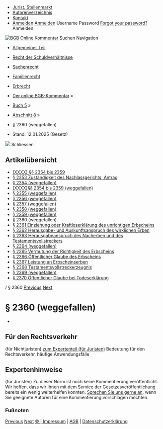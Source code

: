   * [Jurist. Stellenmarkt](https://bgb.kommentar.de/Buch-5/Abschnitt-8/</job-board> "Jurist. Stellenmarkt")
  * [Autorenverzeichnis](https://bgb.kommentar.de/Buch-5/Abschnitt-8/</Autorenverzeichnis> "Autorenverzeichnis")
  * [Kontakt](https://bgb.kommentar.de/Buch-5/Abschnitt-8/</Kontakt>)
  * [Anmelden](https://bgb.kommentar.de/Buch-5/Abschnitt-8/<#login> "show login form") [Anmelden](https://bgb.kommentar.de/Buch-5/Abschnitt-8/<#> "hide login form") Username Password
[Forgot your password?](https://bgb.kommentar.de/Buch-5/Abschnitt-8/</user/forgotpassword>) Anmelden 


[![BGB Online Kommentar](https://bgb.kommentar.de/extension/bgb/design/bgb/images/logo.png)](https://bgb.kommentar.de/Buch-5/Abschnitt-8/</> "BGB Online Kommentar")
Suchen
Navigation
  * [Allgemeiner Teil](https://bgb.kommentar.de/Buch-5/Abschnitt-8/</Buch-1>)
  * [Recht der Schuldverhältnisse](https://bgb.kommentar.de/Buch-5/Abschnitt-8/</Buch-2>)
  * [Sachenrecht](https://bgb.kommentar.de/Buch-5/Abschnitt-8/</Buch-3>)
  * [Familienrecht](https://bgb.kommentar.de/Buch-5/Abschnitt-8/</Buch-4>)
  * [Erbrecht](https://bgb.kommentar.de/Buch-5/Abschnitt-8/</Buch-5>)


  * [Der online BGB-Kommentar](https://bgb.kommentar.de/Buch-5/Abschnitt-8/</>) »
  * [Buch 5](https://bgb.kommentar.de/Buch-5/Abschnitt-8/</Buch-5>) »
  * [Abschnitt 8](https://bgb.kommentar.de/Buch-5/Abschnitt-8/</Buch-5/Abschnitt-8>) »
  * § 2360 (weggefallen) 
  * Stand: 12.01.2025 (Gesetz) 


![](https://vg01.met.vgwort.de/na/1c9909529ead4f509072c06d9081a7d5)
Schliessen 
## Artikelübersicht
  * [ (XXXX) §§ 2354 bis 2359 ](https://bgb.kommentar.de/Buch-5/Abschnitt-8/</Buch-5/Abschnitt-8/2354-bis-2359>)
  * [ § 2353 Zuständigkeit des Nachlassgerichts, Antrag ](https://bgb.kommentar.de/Buch-5/Abschnitt-8/</Buch-5/Abschnitt-8/Zustaendigkeit-des-Nachlassgerichts-Antrag>)
  * [ § 2354 (weggefallen) ](https://bgb.kommentar.de/Buch-5/Abschnitt-8/</Buch-5/Abschnitt-8/weggefallen4>)
  * [ (XXXX)§§ 2354 bis 2359 (weggefallen) ](https://bgb.kommentar.de/Buch-5/Abschnitt-8/</Buch-5/Abschnitt-8/weggefallen10>)
  * [ § 2355 (weggefallen) ](https://bgb.kommentar.de/Buch-5/Abschnitt-8/</Buch-5/Abschnitt-8/weggefallen5>)
  * [ § 2356 (weggefallen) ](https://bgb.kommentar.de/Buch-5/Abschnitt-8/</Buch-5/Abschnitt-8/weggefallen6>)
  * [ § 2357 (weggefallen) ](https://bgb.kommentar.de/Buch-5/Abschnitt-8/</Buch-5/Abschnitt-8/weggefallen7>)
  * [ § 2358 (weggefallen) ](https://bgb.kommentar.de/Buch-5/Abschnitt-8/</Buch-5/Abschnitt-8/weggefallen8>)
  * [ § 2359 (weggefallen) ](https://bgb.kommentar.de/Buch-5/Abschnitt-8/</Buch-5/Abschnitt-8/weggefallen9>)
  * § 2360 (weggefallen) 
  * [ § 2361 Einziehung oder Kraftloserklärung des unrichtigen Erbscheins ](https://bgb.kommentar.de/Buch-5/Abschnitt-8/</Buch-5/Abschnitt-8/Einziehung-oder-Kraftloserklaerung-des-unrichtigen-Erbscheins>)
  * [ § 2362 Herausgabe- und Auskunftsanspruch des wirklichen Erben ](https://bgb.kommentar.de/Buch-5/Abschnitt-8/</Buch-5/Abschnitt-8/Herausgabe-und-Auskunftsanspruch-des-wirklichen-Erben>)
  * [ § 2363 Herausgabeanspruch des Nacherben und des Testamentsvollstreckers ](https://bgb.kommentar.de/Buch-5/Abschnitt-8/</Buch-5/Abschnitt-8/Herausgabeanspruch-des-Nacherben-und-des-Testamentsvollstreckers>)
  * [ § 2364 (weggefallen) ](https://bgb.kommentar.de/Buch-5/Abschnitt-8/</Buch-5/Abschnitt-8/weggefallen2>)
  * [ § 2365 Vermutung der Richtigkeit des Erbscheins ](https://bgb.kommentar.de/Buch-5/Abschnitt-8/</Buch-5/Abschnitt-8/Vermutung-der-Richtigkeit-des-Erbscheins>)
  * [ § 2366 Öffentlicher Glaube des Erbscheins ](https://bgb.kommentar.de/Buch-5/Abschnitt-8/</Buch-5/Abschnitt-8/Oeffentlicher-Glaube-des-Erbscheins>)
  * [ § 2367 Leistung an Erbscheinserben ](https://bgb.kommentar.de/Buch-5/Abschnitt-8/</Buch-5/Abschnitt-8/Leistung-an-Erbscheinserben>)
  * [ § 2368 Testamentsvollstreckerzeugnis ](https://bgb.kommentar.de/Buch-5/Abschnitt-8/</Buch-5/Abschnitt-8/Testamentsvollstreckerzeugnis>)
  * [ § 2369 (weggefallen) ](https://bgb.kommentar.de/Buch-5/Abschnitt-8/</Buch-5/Abschnitt-8/weggefallen3>)
  * [ § 2370 Öffentlicher Glaube bei Todeserklärung ](https://bgb.kommentar.de/Buch-5/Abschnitt-8/</Buch-5/Abschnitt-8/Oeffentlicher-Glaube-bei-Todeserklaerung>)


/ § 2360 
[Previous](https://bgb.kommentar.de/Buch-5/Abschnitt-8/</Buch-5/Abschnitt-8/weggefallen9> "§ 2359 \(weggefallen\)") [Next](https://bgb.kommentar.de/Buch-5/Abschnitt-8/</Buch-5/Abschnitt-8/Einziehung-oder-Kraftloserklaerung-des-unrichtigen-Erbscheins> "§ 2361 Einziehung oder Kraftloserklärung des unrichtigen Erbscheins")
# § 2360 (weggefallen)
-
## Für den Rechtsverkehr 
(für Nichtjuristen)
[zum Expertenteil (für Juristen)](https://bgb.kommentar.de/Buch-5/Abschnitt-8/<#expertenhinweise>)
Bedeutung für den Rechtsverkehr, häufige Anwendungsfälle
## Expertenhinweise
(für Juristen)
Zu dieser Norm ist noch keine Kommentierung veröffentlicht. Wir hoffen, dass wir Ihnen mit dem Service der Gesetzesveröffentlichung bereits ein wenig weiterhelfen konnten. [Sprechen Sie uns gerne an](https://bgb.kommentar.de/Buch-5/Abschnitt-8/</Kontakt>), wenn Sie geeignete Autoren für eine Kommentierung vorschlagen möchten. 
### Fußnoten
[Previous](https://bgb.kommentar.de/Buch-5/Abschnitt-8/</Buch-5/Abschnitt-8/weggefallen9> "§ 2359 \(weggefallen\)") [Next](https://bgb.kommentar.de/Buch-5/Abschnitt-8/</Buch-5/Abschnitt-8/Einziehung-oder-Kraftloserklaerung-des-unrichtigen-Erbscheins> "§ 2361 Einziehung oder Kraftloserklärung des unrichtigen Erbscheins")
[© | Impressum](https://bgb.kommentar.de/Buch-5/Abschnitt-8/</Kontakt>) | [AGB](https://bgb.kommentar.de/Buch-5/Abschnitt-8/</AGB>) | [Datenschutzerklärung](https://bgb.kommentar.de/Buch-5/Abschnitt-8/</Datenschutzerklaerung-fuer-Leser>)
